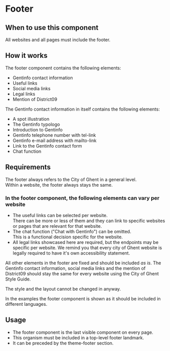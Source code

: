 # Footer

## When to use this component

All websites and all pages must include the footer.

## How it works

The footer component contains the following elements:

* Gentinfo contact information
* Useful links
* Social media links
* Legal links
* Mention of District09

The Gentinfo contact information in itself contains the following elements:

* A spot illustration
* The Gentinfo typologo
* Introduction to Gentinfo
* Gentinfo telephone number with tel-link
* Gentinfo e-mail address with mailto-link
* Link to the Gentinfo contact form
* Chat function

## Requirements

The footer always refers to the City of Ghent in a general level.  
Within a website, the footer always stays the same.

### In the footer component, the following elements can vary per website

* The useful links can be selected per website.  
  There can be more or less of them and they can link to specific websites or pages that are relevant for that website.
* The chat function ("Chat with Gentinfo") can be omitted.  
  This is a functional decision specific for the website.
* All legal links showcased here are required, but the endpoints may be specific per website.
  We remind you that every city of Ghent website is legally required to have it's own accessibility statement.

All other elements in the footer are fixed and should be included *as is*.
The Gentinfo contact information, social media links and the mention of District09
should stay the same for every website using the City of Ghent Style Guide.

The style and the layout cannot be changed in anyway.

In the examples the footer component is shown as it should be included in different languages.

## Usage

* The footer component is the last visible component on every page.
* This organism must be included in a top-level footer landmark.
* It can be preceded by the theme-footer section.
